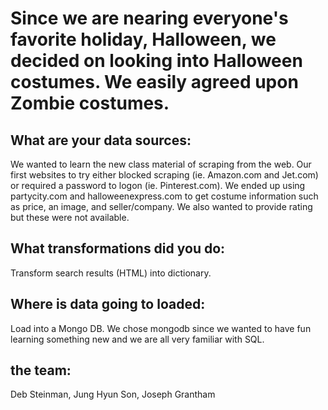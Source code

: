 # Since we are nearing everyone's favorite holiday, Halloween, we decided on looking into Halloween costumes. We easily agreed upon Zombie costumes. 

## What are your data sources:
We wanted to learn the new class material of scraping from the web. Our first websites to try either blocked scraping (ie. Amazon.com and Jet.com) or required a password to logon (ie. Pinterest.com). We ended up using partycity.com and halloweenexpress.com to get costume information such as price, an image, and seller/company. We also wanted to provide rating but these were not available. 

## What transformations did you do:
Transform search results (HTML) into dictionary.  

## Where is data going to loaded:
Load into a Mongo DB. We chose mongodb since we wanted to have fun learning something new and we are all very familiar with SQL. 

## the team:
Deb Steinman, Jung Hyun Son, Joseph Grantham
